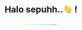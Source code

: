 <!---header ---> 
 <h1 align="center">Halo sepuhh..<img src="https://raw.githubusercontent.com/ABSphreak/ABSphreak/master/gifs/Hi.gif" width="30px" height="32px" style="margin-bottom: -5px;"/> !</h1> 
  
  <p align="center"> 
   <img src="https://github.com/VieleytaZen/VieleytaZen/blob/main/Rainbow.gif" width="100vw"> 
   </p> 
 <!--header--->
